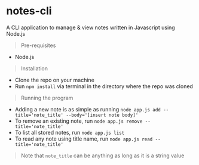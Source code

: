 # notes-cli
A CLI application to manage &amp; view notes written in Javascript using Node.js

> Pre-requisites
- Node.js 

> Installation
- Clone the repo on your machine
- Run `npm install` via terminal in the directory where the repo was cloned

> Running the program
- Adding a new note is as simple as running `node app.js add --title='note_title' --body='[insert note body]'`
- To remove an existing note, run `node app.js remove --title='note_title'`
- To list all stored notes, run `node app.js list`
- To read any note using title name, run `node app.js read --title='note_title'`

> Note that `note_title` can be anything as long as it is a string value 
